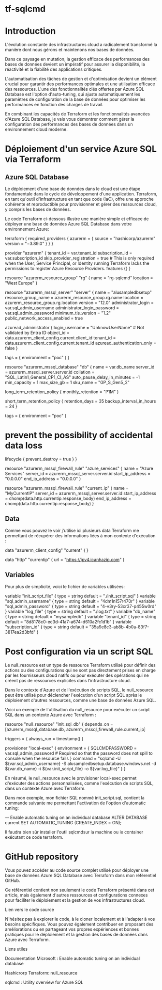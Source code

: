 # tf-sqlcmd

# Introduction

L'évolution constante des infrastructures cloud a radicalement transformé la manière dont nous gérons et maintenons nos bases de données. 

Dans ce paysage en mutation, la gestion efficace des performances des bases de données devient un impératif pour assurer la disponibilité, la réactivité et la fiabilité des applications critiques.

L'automatisation des tâches de gestion et d'optimisation devient un élément crucial pour garantir des performances optimales et une utilisation efficace des ressources. L'une des fonctionnalités clés offertes par Azure SQL Database est l'option d'auto-tuning, qui ajuste automatiquement les paramètres de configuration de la base de données pour optimiser les performances en fonction des charges de travail.

En combinant les capacités de Terraform et les fonctionnalités avancées d'Azure SQL Database, je vais vous démontrer comment gérer la configuration des performances des bases de données dans un environnement cloud moderne.

# Déploiement d'un service Azure SQL via Terraform

## Azure SQL  Database

Le déploiement d'une base de données dans le cloud est une étape fondamentale dans le cycle de développement d'une application. Terraform, en tant qu'outil d'infrastructure en tant que code (IaC), offre une approche cohérente et reproductible pour provisionner et gérer des ressources cloud, y compris les bases de données.

Le code Terraform ci-dessous illustre une manière simple et efficace de déployer une base de données Azure SQL Database dans votre environnement Azure:

terraform {
  required_providers {
    azurerm = {
      source  = "hashicorp/azurerm"
      version = "=3.89.0"
    }
  }
}

provider "azurerm" {
  tenant_id                  = var.tenant_id
  subscription_id            = var.subscription_id
  skip_provider_registration = true # This is only required when the User, Service Principal, or Identity running Terraform lacks the permissions to register Azure Resource Providers.
  features {}
}

resource "azurerm_resource_group" "rg" {
  name     = "rg-sqlcmd"
  location = "West Europe"
}

resource "azurerm_mssql_server" "server" {
  name                          = "alusampledbsetup"
  resource_group_name           = azurerm_resource_group.rg.name
  location                      = azurerm_resource_group.rg.location
  version                       = "12.0"
  administrator_login           = var.sql_admin_username
  administrator_login_password  = var.sql_admin_password
  minimum_tls_version           = "1.2"
  public_network_access_enabled = true

  azuread_administrator {
    login_username              = "UnknowUserName" # Not validated by Entra ID
    object_id                   = data.azurerm_client_config.current.client_id
    tenant_id                   = data.azurerm_client_config.current.tenant_id
    azuread_authentication_only = false
  }

  tags = {
    environment = "poc"
  }
}

resource "azurerm_mssql_database" "db" {
  name                        = var.db_name
  server_id                   = azurerm_mssql_server.server.id
  collation                   = "SQL_Latin1_General_CP1_CI_AS"
  auto_pause_delay_in_minutes = -1
  min_capacity                = 1
  max_size_gb                 = 1
  sku_name                    = "GP_S_Gen5_2"

  long_term_retention_policy {
    monthly_retention = "P1M"
  }

  short_term_retention_policy {
    retention_days           = 35
    backup_interval_in_hours = 24
  }

  tags = {
    environment = "poc"
  }

  # prevent the possibility of accidental data loss
  lifecycle {
    prevent_destroy = true
  }
}

resource "azurerm_mssql_firewall_rule" "azure_services" {
  name             = "Azure Services"
  server_id        = azurerm_mssql_server.server.id
  start_ip_address = "0.0.0.0"
  end_ip_address   = "0.0.0.0"
}

resource "azurerm_mssql_firewall_rule" "current_ip" {
  name             = "MyCurrentIP"
  server_id        = azurerm_mssql_server.server.id
  start_ip_address = chomp(data.http.currentip.response_body)
  end_ip_address   = chomp(data.http.currentip.response_body)
}

## Data

Comme vous pouvez le voir j'utilise ici plusieurs data Terraform me permettant de récupérer des informations liées à mon contexte d'exécution :

data "azurerm_client_config" "current" {
}

data "http" "currentip" {
  url = "https://ipv4.icanhazip.com"
}

## Variables

Pour plus de simplicité, voici le fichier de variables utilisées:

variable "init_script_file" {
  type    = string
  default = "./init_script.sql"
}
variable "sql_admin_username" {
  type    = string
  default = "4dm1n157r470r"
}
variable "sql_admin_password" {
  type    = string
  default = "4-v3ry-53cr37-p455w0rd"
}
variable "log_file" {
  type    = string
  default = "./log.txt"
}
variable "db_name" {
  type    = string
  default = "mysampledb"
}
variable "tenant_id" {
  type    = string
  default = "8d8178c0-ec3d-41a7-a674-d610a2fc1d1b"
}
variable "subscription_id" {
  type    = string
  default = "35a9e8c3-ab8b-4b0a-83f7-3817ea2d3bfd"
}

# Post configuration via un script SQL

Le null_resource est un type de ressource Terraform utilisé pour définir des actions ou des configurations qui ne sont pas directement prises en charge par les fournisseurs cloud natifs ou pour exécuter des opérations qui ne créent pas de ressources explicites dans l'infrastructure cloud.

Dans le contexte d'Azure et de l'exécution de scripts SQL, le null_resource peut être utilisé pour déclencher l'exécution d'un script SQL après le déploiement d'autres ressources, comme une base de données Azure SQL.

Voici un exemple de l'utilisation du null_resource pour exécuter un script SQL dans un contexte Azure avec Terraform :

resource "null_resource" "init_sql_db" {
  depends_on = [azurerm_mssql_database.db, azurerm_mssql_firewall_rule.current_ip]

  triggers = {
    always_run = timestamp()
  }

  provisioner "local-exec" {
    environment = {
      SQLCMDPASSWORD = var.sql_admin_password # Required so that the password does not spill to console when the resource fails
    }
    command = "sqlcmd -U ${var.sql_admin_username} -S alusampledbsetup.database.windows.net -d ${var.db_name} -i ${var.init_script_file} -o ${var.log_file}"
  }
}

En résumé, le null_resource avec le provisioner local-exec permet d'exécuter des actions personnalisées, comme l'exécution de scripts SQL, dans un contexte Azure avec Terraform.

Dans mon exemple, mon fichier SQL nommé init_script.sql, contient la commande suivante me permettant l'activation de l'option d'automatic tuning:

-- Enable automatic tuning on an individual database
ALTER DATABASE current SET AUTOMATIC_TUNING (CREATE_INDEX = ON);

Il faudra bien sûr installer l'outil sqlcmdsur la machine ou le container exécutant ce code terraform.

# GitHub repository

Vous pouvez accéder au code source complet utilisé pour déployer une base de données Azure SQL Database avec Terraform dans mon référentiel GitHub. 

Ce référentiel contient non seulement le code Terraform présenté dans cet article, mais également d'autres ressources et configurations connexes pour faciliter le déploiement et la gestion de vos infrastructures cloud.

Lien vers le code source

N'hésitez pas à explorer le code, à le cloner localement et à l'adapter à vos besoins spécifiques. Vous pouvez également contribuer en proposant des améliorations ou en partageant vos propres expériences et bonnes pratiques pour le déploiement et la gestion des bases de données dans Azure avec Terraform.

Liens utiles

Documentation Microsoft : Enable automatic tuning on an individual database

Hashicrorp Terraform: null_resource

sqlcmd : Utility overview for Azure SQL